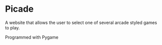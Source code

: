# Picade

A website that allows the user to select one of several arcade styled games to play.

Programmed with Pygame